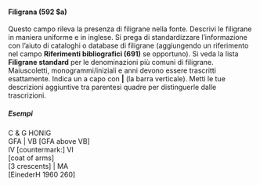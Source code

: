 #### Filigrana (592 $a) 

Questo campo rileva la presenza di filigrane nella fonte. Descrivi le filigrane in maniera uniforme e in inglese. Si prega di standardizzare l’informazione con l’aiuto di cataloghi o database di filigrane (aggiungendo un riferimento nel campo **Riferimenti bibliografici (691)** se opportuno). Si veda la lista **Filigrane standard** per le denominazioni più comuni di filigrane. Maiuscoletti, monogrammi/iniziali e anni devono essere trascritti esattamente. Indica un a capo con **|** (la barra verticale). Metti le tue descrizioni aggiuntive tra parentesi quadre per distinguerle dalle trascrizioni.

 

##### Esempi  
C & G HONIG  
GFA | VB [GFA above VB]  
IV [countermark:] VI  
[coat of arms]  
[3 crescents] | MA  
[EinederH 1960 260]